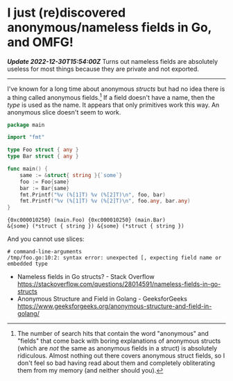 # I just (re)discovered anonymous/nameless fields in Go, and OMFG!

***Update 2022-12-30T15:54:00Z*** Turns out nameless fields are absolutely useless for most things because they are private and not exported.

----

I've known for a long time about anonymous *structs* but had no idea there is a thing called anonymous fields.[^1] If a field doesn't have a name, then the *type* is used as the name.
It appears that only primitives work this way. An anonymous slice doesn't seem to work.

```go
package main

import "fmt"

type Foo struct { any }
type Bar struct { any }

func main() {
	same := &struct{ string }{`some`}
	foo := Foo{same}
	bar := Bar{same}
	fmt.Printf("%v (%[1]T) %v (%[2]T)\n", foo, bar)
	fmt.Printf("%v (%[1]T) %v (%[2]T)\n", foo.any, bar.any)
}
```

```out
{0xc000010250} (main.Foo) {0xc000010250} (main.Bar)
&{some} (*struct { string }) &{some} (*struct { string })
```

And you cannot use slices:

```out
# command-line-arguments
/tmp/foo.go:10:2: syntax error: unexpected [, expecting field name or embedded type
```

* Nameless fields in Go structs? - Stack Overflow  
  <https://stackoverflow.com/questions/28014591/nameless-fields-in-go-structs>
* Anonymous Structure and Field in Golang - GeeksforGeeks  
  <https://www.geeksforgeeks.org/anonymous-structure-and-field-in-golang/>

[^1]: The number of search hits that contain the word "anonymous" and "fields" that come back with boring explanations of anonymous structs (which are *not* the same as anonymous fields in a struct) is absolutely ridiculous. Almost nothing out there covers anonymous struct fields, so I don't feel so bad having read about them and completely obliterating them from my memory (and neither should you).
